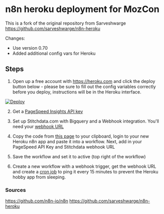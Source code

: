 # n8n heroku deployment for MozCon

This is a fork of the original repository from Sarveshwarge https://github.com/sarveshwarge/n8n-heroku

Changes:
- Use version 0.70
- Added additional config vars for Heroku

## Steps

1. Open up a free account with https://heroku.com and click the deploy button below - please be sure to fill out the config variables correctly before you deploy, instructions will be in the Heroku interface.

[![Deploy](https://www.herokucdn.com/deploy/button.svg)](https://heroku.com/deploy?template=https://github.com/kollect/n8n-heroku)

2. Get a [PageSpeed Insights API key](https://developers.google.com/speed/docs/insights/v5/get-started)

3. Set up Stitchdata.com with Bigquery and a Webhook integration. You'll need your [webhook URL](https://www.stitchdata.com/)

4. Copy the code from [this page](https://raw.githubusercontent.com/dsottimano/n8n-heroku/master/pagespeed-flow) to your clipboard, login to your new Heroku n8n app and paste it into a workflow. Next, add in your PageSpeed API Key and Stitchdata webhook URL

5. Save the workflow and set it to active (top right of the workflow)

6. Create a new workflow with a webhook trigger, get the webhook URL and create a [cron job](https://cron-job.org/en/) to ping it every 15 minutes to prevent the Heroku hobby app from sleeping.


### Sources

https://github.com/n8n-io/n8n
https://github.com/sarveshwarge/n8n-heroku
